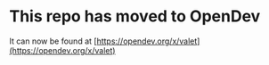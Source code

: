 # This repo has moved to OpenDev

It can now be found at [https://opendev.org/x/valet](https://opendev.org/x/valet)
